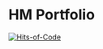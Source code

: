 # HM Portfolio

[![Hits-of-Code](https://hitsofcode.com/github/hieumdd/hieumdd?branch=master)](https://hitsofcode.com/github/hieumdd/hieumdd/view?branch=master)
